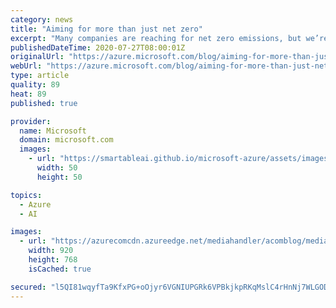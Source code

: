 ```yaml
---
category: news
title: "Aiming for more than just net zero"
excerpt: "Many companies are reaching for net zero emissions, but we’re taking it even further."
publishedDateTime: 2020-07-27T08:00:01Z
originalUrl: "https://azure.microsoft.com/blog/aiming-for-more-than-just-net-zero/"
webUrl: "https://azure.microsoft.com/blog/aiming-for-more-than-just-net-zero/"
type: article
quality: 89
heat: 89
published: true

provider:
  name: Microsoft
  domain: microsoft.com
  images:
    - url: "https://smartableai.github.io/microsoft-azure/assets/images/organizations/microsoft.com-50x50.jpg"
      width: 50
      height: 50

topics:
  - Azure
  - AI

images:
  - url: "https://azurecomcdn.azureedge.net/mediahandler/acomblog/media/Default/blog/0965e5ed-15e8-40c4-9273-6c10ba66a14a.png"
    width: 920
    height: 768
    isCached: true

secured: "l5QI81wqyfTa9KfxPG+oOjyr6VGNIUPGRk6VPBkjkpRKqMslC4rHnNj7WLGODiMVFMFMU4iS+5kFglMz27MgQzug2gS7naX9fGVC9kUOeDyZE2aKe1ftLA4nIVahzE9ARa7Vt9pFOQ565i3LilDV1WdPZZaUtCWJzMbzq+S4i0AJgYzpKbZU/oZeVpVBEnLcOcn1B8rNCBr062FEi2JP/2YAdC034WlLwMduVrINdSY5ucRkGwzhHIpoeS1snflK+gfPYQGpw9Kwbeulwr2TAa/UZt27gU9E6RbPyKpeSCst/D30XNc1LYoG5jCB0G/uDl4iz+5RHk396OZNEgJX9j12rwFgZ/NPekFr3P8E2us=;1odJNbN9Gbyvi4yw6lKVCg=="
---
```



